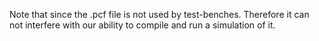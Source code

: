 Note that since the .pcf file is not used by test-benches.
Therefore it can not interfere with our ability to compile and run a simulation of it.
